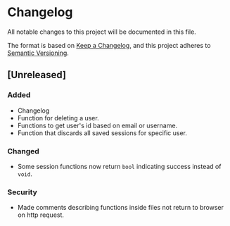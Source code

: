 # Changelog

All notable changes to this project will be documented in this file.

The format is based on [Keep a Changelog](https://keepachangelog.com/en/1.1.0/),
and this project adheres to [Semantic Versioning](https://semver.org/spec/v2.0.0.html).

## [Unreleased]

### Added
- Changelog
- Function for deleting a user.
- Functions to get user's id based on email or username.
- Function that discards all saved sessions for specific user.

### Changed
- Some session functions now return `bool` indicating success instead of `void`.

### Security
- Made comments describing functions inside files not return to browser on http request.